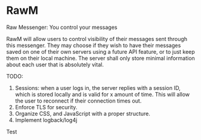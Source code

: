 # RawM
Raw Messenger: You control your messages

RawM will allow users to control visibility of their messages sent through this messenger. They may choose if they wish to have their messages saved on one of their own servers using a future API feature, or to just keep them on their local machine. The server shall only store minimal information about each user that is absolutely vital.

TODO:
1.  Sessions: when a user logs in, the server replies with a session ID, which is stored locally and is valid for x amount of time. This will allow the user to reconnect if their connection times out.
2.  Enforce TLS for security.
3.  Organize CSS, and JavaScript with a proper structure.
4.  Implement logback/log4j

Test
